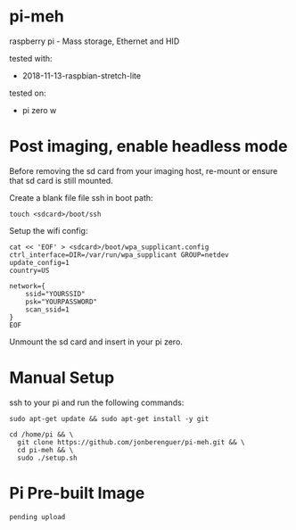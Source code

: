 # pi-meh
raspberry pi - Mass storage, Ethernet and HID

tested with:
- 2018-11-13-raspbian-stretch-lite

tested on:
- pi zero w

# Post imaging, enable headless mode

Before removing the sd card from your imaging host, re-mount or ensure that sd card is still mounted.

Create a blank file file ssh in boot path:
```
touch <sdcard>/boot/ssh
```

Setup the wifi config:
```
cat << 'EOF' > <sdcard>/boot/wpa_supplicant.config
ctrl_interface=DIR=/var/run/wpa_supplicant GROUP=netdev
update_config=1
country=US
 
network={
	ssid="YOURSSID"
	psk="YOURPASSWORD"
	scan_ssid=1
}
EOF
```

Unmount the sd card and insert in your pi zero.


# Manual Setup

ssh to your pi and run the following commands:

```
sudo apt-get update && sudo apt-get install -y git

cd /home/pi && \
  git clone https://github.com/jonberenguer/pi-meh.git && \
  cd pi-meh && \
  sudo ./setup.sh
```

# Pi Pre-built Image

```
pending upload
```








